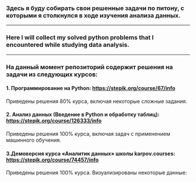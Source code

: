### Здесь я буду собирать свои решенные задачи по питону, с которыми я столкнулся в ходе изучения анализа данных.
___
### Here I will collect my solved python problems that I encountered while studying data analysis.
___
### На данный момент репозиторий содержит решения на задачи из следующих курсов:

#### 1. Программирование на Python: https://stepik.org/course/67/info
Приведены решения 80% курса, включая некоторые сложные задания.

#### 2. Анализ данных (Введение в Python и обработку таблиц): https://stepik.org/course/126333/info
Приведены решения 100% курса, включая задач с применением машинного обучения.

#### 3.Демоверсия курса «Аналитик данных» школы karpov.courses: https://stepik.org/course/74457/info
Приведены решения 100% курса.
Визуализированы некоторые данные:
